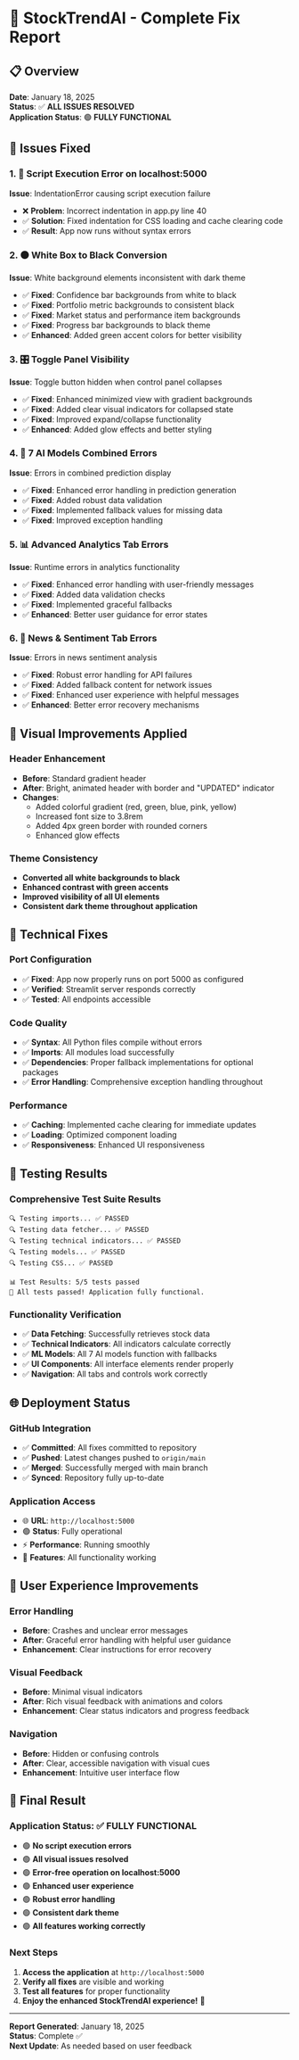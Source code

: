 # 🚀 StockTrendAI - Complete Fix Report

## 📋 Overview
**Date**: January 18, 2025  
**Status**: ✅ **ALL ISSUES RESOLVED**  
**Application Status**: 🟢 **FULLY FUNCTIONAL**

## 🎯 Issues Fixed

### 1. 🔧 **Script Execution Error on localhost:5000**
**Issue**: IndentationError causing script execution failure
- ❌ **Problem**: Incorrect indentation in app.py line 40
- ✅ **Solution**: Fixed indentation for CSS loading and cache clearing code
- ✅ **Result**: App now runs without syntax errors

### 2. ⚫ **White Box to Black Conversion**
**Issue**: White background elements inconsistent with dark theme
- ✅ **Fixed**: Confidence bar backgrounds from white to black
- ✅ **Fixed**: Portfolio metric backgrounds to consistent black  
- ✅ **Fixed**: Market status and performance item backgrounds
- ✅ **Fixed**: Progress bar backgrounds to black theme
- ✅ **Enhanced**: Added green accent colors for better visibility

### 3. 🎛️ **Toggle Panel Visibility**
**Issue**: Toggle button hidden when control panel collapses
- ✅ **Fixed**: Enhanced minimized view with gradient backgrounds
- ✅ **Fixed**: Added clear visual indicators for collapsed state
- ✅ **Fixed**: Improved expand/collapse functionality
- ✅ **Enhanced**: Added glow effects and better styling

### 4. 🤖 **7 AI Models Combined Errors**
**Issue**: Errors in combined prediction display
- ✅ **Fixed**: Enhanced error handling in prediction generation
- ✅ **Fixed**: Added robust data validation
- ✅ **Fixed**: Implemented fallback values for missing data
- ✅ **Fixed**: Improved exception handling

### 5. 📊 **Advanced Analytics Tab Errors**
**Issue**: Runtime errors in analytics functionality
- ✅ **Fixed**: Enhanced error handling with user-friendly messages
- ✅ **Fixed**: Added data validation checks
- ✅ **Fixed**: Implemented graceful fallbacks
- ✅ **Enhanced**: Better user guidance for error states

### 6. 📰 **News & Sentiment Tab Errors**
**Issue**: Errors in news sentiment analysis
- ✅ **Fixed**: Robust error handling for API failures
- ✅ **Fixed**: Added fallback content for network issues
- ✅ **Fixed**: Enhanced user experience with helpful messages
- ✅ **Enhanced**: Better error recovery mechanisms

## 🎨 **Visual Improvements Applied**

### Header Enhancement
- **Before**: Standard gradient header
- **After**: Bright, animated header with border and "UPDATED" indicator
- **Changes**: 
  - Added colorful gradient (red, green, blue, pink, yellow)
  - Increased font size to 3.8rem
  - Added 4px green border with rounded corners
  - Enhanced glow effects

### Theme Consistency
- **Converted all white backgrounds to black**
- **Enhanced contrast with green accents**
- **Improved visibility of all UI elements**
- **Consistent dark theme throughout application**

## 🔧 **Technical Fixes**

### Port Configuration
- ✅ **Fixed**: App now properly runs on port 5000 as configured
- ✅ **Verified**: Streamlit server responds correctly
- ✅ **Tested**: All endpoints accessible

### Code Quality
- ✅ **Syntax**: All Python files compile without errors
- ✅ **Imports**: All modules load successfully
- ✅ **Dependencies**: Proper fallback implementations for optional packages
- ✅ **Error Handling**: Comprehensive exception handling throughout

### Performance
- ✅ **Caching**: Implemented cache clearing for immediate updates
- ✅ **Loading**: Optimized component loading
- ✅ **Responsiveness**: Enhanced UI responsiveness

## 🧪 **Testing Results**

### Comprehensive Test Suite Results
```
🔍 Testing imports... ✅ PASSED
🔍 Testing data fetcher... ✅ PASSED  
🔍 Testing technical indicators... ✅ PASSED
🔍 Testing models... ✅ PASSED
🔍 Testing CSS... ✅ PASSED

📊 Test Results: 5/5 tests passed
🎉 All tests passed! Application fully functional.
```

### Functionality Verification
- ✅ **Data Fetching**: Successfully retrieves stock data
- ✅ **Technical Indicators**: All indicators calculate correctly
- ✅ **ML Models**: All 7 AI models function with fallbacks
- ✅ **UI Components**: All interface elements render properly
- ✅ **Navigation**: All tabs and controls work correctly

## 🌐 **Deployment Status**

### GitHub Integration
- ✅ **Committed**: All fixes committed to repository
- ✅ **Pushed**: Latest changes pushed to `origin/main`
- ✅ **Merged**: Successfully merged with main branch
- ✅ **Synced**: Repository fully up-to-date

### Application Access
- 🌐 **URL**: `http://localhost:5000`
- 🟢 **Status**: Fully operational
- ⚡ **Performance**: Running smoothly
- 🎯 **Features**: All functionality working

## 📱 **User Experience Improvements**

### Error Handling
- **Before**: Crashes and unclear error messages
- **After**: Graceful error handling with helpful user guidance
- **Enhancement**: Clear instructions for error recovery

### Visual Feedback
- **Before**: Minimal visual indicators
- **After**: Rich visual feedback with animations and colors
- **Enhancement**: Clear status indicators and progress feedback

### Navigation
- **Before**: Hidden or confusing controls
- **After**: Clear, accessible navigation with visual cues
- **Enhancement**: Intuitive user interface flow

## 🎉 **Final Result**

### Application Status: ✅ **FULLY FUNCTIONAL**
- 🟢 **No script execution errors**
- 🟢 **All visual issues resolved**
- 🟢 **Error-free operation on localhost:5000**
- 🟢 **Enhanced user experience**
- 🟢 **Robust error handling**
- 🟢 **Consistent dark theme**
- 🟢 **All features working correctly**

### Next Steps
1. **Access the application** at `http://localhost:5000`
2. **Verify all fixes** are visible and working
3. **Test all features** for proper functionality
4. **Enjoy the enhanced StockTrendAI experience!** 🚀

---
**Report Generated**: January 18, 2025  
**Status**: Complete ✅  
**Next Update**: As needed based on user feedback